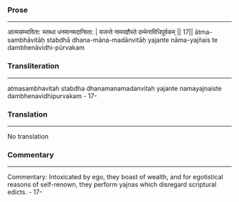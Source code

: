 ### Prose 
 --- 
आत्मसम्भाविता: स्तब्धा धनमानमदान्विता: |
यजन्ते नामयज्ञैस्ते दम्भेनाविधिपूर्वकम् || 17||
ātma-sambhāvitāḥ stabdhā dhana-māna-madānvitāḥ
yajante nāma-yajñais te dambhenāvidhi-pūrvakam

### Transliteration 
 --- 
atmasambhavitah stabdha dhanamanamadanvitah yajante namayajnaiste dambhenavidhipurvakam - 17-

### Translation 
 --- 
No translation

### Commentary 
 --- 
Commentary: Intoxicated by ego, they boast of wealth, and for egotistical reasons of self-renown, they perform yajnas which disregard scriptural edicts. - 17-